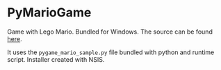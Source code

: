 # PyMarioGame
Game with Lego Mario. Bundled for Windows.
The source can be found [here](https://github.com/Jackomatrus/pyLegoMario).

It uses the `pygame_mario_sample.py` file bundled with python and runtime script.
Installer created with NSIS.
